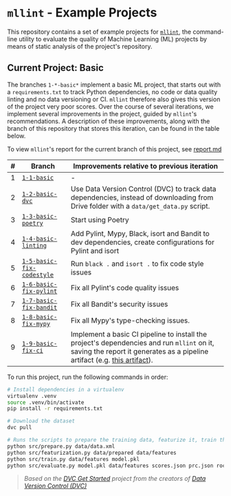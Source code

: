 # `mllint` - Example Projects

This repository contains a set of example projects for [`mllint`](https://github.com/bvobart/mllint), the command-line utility to evaluate the quality of Machine Learning (ML) projects by means of static analysis of the project's repository.

## Current Project: Basic

The branches `1-*-basic*` implement a basic ML project, that starts out with a `requirements.txt` to track Python dependencies, no code or data quality linting and no data versioning or CI. `mllint` therefore also gives this version of the project very poor scores. Over the course of several iterations, we implement several improvements in the project, guided by `mllint`'s recommendations. A description of these improvements, along with the branch of this repository that stores this iteration, can be found in the table below.

To view `mllint`'s report for the current branch of this project, see [report.md](report.md)

\# | Branch | Improvements relative to previous iteration
---|--------|------------------------------------------------
1 | [`1-1-basic`](https://github.com/bvobart/mllint-example-projects/tree/1-1-basic) | -
2 | [`1-2-basic-dvc`](https://github.com/bvobart/mllint-example-projects/tree/1-2-basic-dvc) | Use Data Version Control (DVC) to track data dependencies, instead of downloading from Drive folder with a `data/get_data.py` script.
3 | [`1-3-basic-poetry`](https://github.com/bvobart/mllint-example-projects/tree/1-3-basic-poetry) | Start using Poetry
4 | [`1-4-basic-linting`](https://github.com/bvobart/mllint-example-projects/tree/1-4-basic-linting) | Add Pylint, Mypy, Black, isort and Bandit to dev dependencies, create configurations for Pylint and isort
5 | [`1-5-basic-fix-codestyle`](https://github.com/bvobart/mllint-example-projects/tree/1-5-basic-fix-codestyle) | Run `black .` and `isort .` to fix code style issues
6 | [`1-6-basic-fix-pylint`](https://github.com/bvobart/mllint-example-projects/tree/1-6-basic-pylint) | Fix all Pylint's code quality issues
7 | [`1-7-basic-fix-bandit`](https://github.com/bvobart/mllint-example-projects/tree/1-7-basic-bandit) | Fix all Bandit's security issues
8 | [`1-8-basic-fix-mypy`](https://github.com/bvobart/mllint-example-projects/tree/1-8-basic-mypy) | Fix all Mypy's type-checking issues.
9 | [`1-9-basic-fix-ci`](https://github.com/bvobart/mllint-example-projects/tree/1-9-basic-ci) | Implement a basic CI pipeline to install the project's dependencies and run `mllint` on it, saving the report it generates as a pipeline artifact (e.g. [this artifact](https://github.com/bvobart/mllint-example-projects/suites/2828997561/artifacts/63048199)).

To run this project, run the following commands in order:
```sh
# Install dependencies in a virtualenv
virtualenv .venv
source .venv/bin/activate
pip install -r requirements.txt

# Download the dataset
dvc pull

# Runs the scripts to prepare the training data, featurize it, train the model and evaluate it.
python src/prepare.py data/data.xml
python src/featurization.py data/prepared data/features
python src/train.py data/features model.pkl
python src/evaluate.py model.pkl data/features scores.json prc.json roc.json
```

> _Based on the [DVC Get Started](https://github.com/iterative/example-get-started) project from the creators of [Data Version Control (DVC)](https://github.com/iterative/dvc)_

